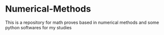 # Numerical-Methods
This is a repository for math proves based in numerical methods and some python softwares for my studies
